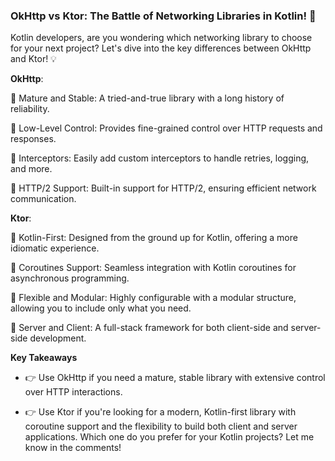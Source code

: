 ### OkHttp vs Ktor: The Battle of Networking Libraries in Kotlin! 🚀

Kotlin developers, are you wondering which networking library to choose for your next project? Let's dive into the key differences between OkHttp and Ktor! 💡

**OkHttp**: 

🔹 Mature and Stable: A tried-and-true library with a long history of reliability. 

🔹 Low-Level Control: Provides fine-grained control over HTTP requests and responses. 

🔹 Interceptors: Easily add custom interceptors to handle retries, logging, and more. 

🔹 HTTP/2 Support: Built-in support for HTTP/2, ensuring efficient network communication.

**Ktor**: 

🔹 Kotlin-First: Designed from the ground up for Kotlin, offering a more idiomatic experience. 

🔹 Coroutines Support: Seamless integration with Kotlin coroutines for asynchronous programming. 

🔹 Flexible and Modular: Highly configurable with a modular structure, allowing you to include only what you need. 

🔹 Server and Client: A full-stack framework for both client-side and server-side development.


**Key Takeaways**


- 👉 Use OkHttp if you need a mature, stable library with extensive control over HTTP interactions.

- 👉 Use Ktor if you're looking for a modern, Kotlin-first library with coroutine support and the flexibility to build both client and server applications. Which one do you prefer for your Kotlin projects? Let me know in the comments!
